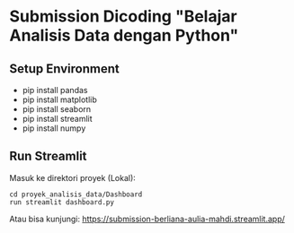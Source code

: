 # Submission Dicoding "Belajar Analisis Data dengan Python"

## Setup Environment
- pip install pandas
- pip install matplotlib
- pip install seaborn
- pip install streamlit
- pip install numpy

## Run Streamlit
Masuk ke direktori proyek (Lokal):
```
cd proyek_analisis_data/Dashboard
run streamlit dashboard.py

```
Atau bisa kunjungi: https://submission-berliana-aulia-mahdi.streamlit.app/

